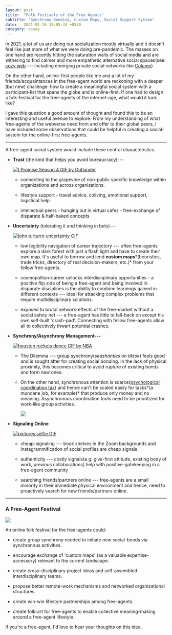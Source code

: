 ```yaml
---
layout: post
title:  "Folk Festivals of the Free Agents"
subtitle: "Synchrony Bonding, Custom Maps, Social Support System"
date:   2021-01-26 19:05:44 +0530
category: essay
---
```


In 2021, a lot of us are doing our socialization mostly virtually and it doesn't feel like just more of what we were doing pre-pandemic. The masses on one hand are recently hitting the saturation walls of social media and are withering to find calmer and more empathetic alternative social spaces(see: [cozy web](https://maggieappleton.com/cozy-web) --- including emerging private social networks like [Column](https://joincolumn.com/))

On the other hand, online-first people like me and a lot of my friends/acquaintances in the free-agent world are reckoning with a deeper (but new) challenge: how to create a meaningful social system with a participant-list that spans the globe and is online-first. If one had to design a folk-festival for the free-agents of the internet-age, what would it look like?

I gave this question a good amount of thought and found this to be an interesting and useful avenue to explore. From my understanding of what free-agents of the webverse need from and offer to their global peers, I have included some observations that could be helpful in creating a social-system for the online-first free-agents.

* * * * *

A free-agent social system would include these central characteristics.

-   **Trust** (the kind that helps you avoid bureaucracy)---

    [![I Promise Season 4 GIF by Outlander](https://cdn.substack.com/image/fetch/w_1456,c_limit,f_auto,q_auto:good,fl_lossy/https%3A%2F%2Fbucketeer-e05bbc84-baa3-437e-9518-adb32be77984.s3.amazonaws.com%2Fpublic%2Fimages%2F1288f9a6-9238-4d36-b1e7-94de47ff6c4a_480x480.gif)](https://cdn.substack.com/image/fetch/f_auto,q_auto:good,fl_progressive:steep/https%3A%2F%2Fbucketeer-e05bbc84-baa3-437e-9518-adb32be77984.s3.amazonaws.com%2Fpublic%2Fimages%2F1288f9a6-9238-4d36-b1e7-94de47ff6c4a_480x480.gif)

    -   connecting to the grapevine of non-public specific knowledge within organizations and across organizations.

    -   lifestyle support - travel advice, coliving, emotional support, logistical help

    -   intellectual peers - hanging out in virtual cafes - free-exchange of disparate & half-baked concepts

-   **Uncertainty** (tolerating it and thinking in bets)---

    [![john turturro uncertainty GIF](https://cdn.substack.com/image/fetch/w_1456,c_limit,f_auto,q_auto:good,fl_lossy/https%3A%2F%2Fbucketeer-e05bbc84-baa3-437e-9518-adb32be77984.s3.amazonaws.com%2Fpublic%2Fimages%2F4b1438dd-e53c-4c04-a6d0-4b323c3fd6a4_498x336.gif)](https://cdn.substack.com/image/fetch/f_auto,q_auto:good,fl_progressive:steep/https%3A%2F%2Fbucketeer-e05bbc84-baa3-437e-9518-adb32be77984.s3.amazonaws.com%2Fpublic%2Fimages%2F4b1438dd-e53c-4c04-a6d0-4b323c3fd6a4_498x336.gif)

    -   low legibility navigation of career trajectory --- often free-agents explore a dark forest with just a flash light and have to create their own map. It's useful to borrow and lend **custom maps***(heuristics, trade tricks, directory of real decision-makers, etc.)* from your fellow free-agents.

    -   cosmopolitan-career unlocks interdisciplinary opportunities - a positive flip side of being a free-agent and being involved in disparate disciplines is the ability to combine learnings gained in different contexts --- ideal for attacking complex problems that require multidisciplinary solutions.

    -   exposed to brutal network-effects of the free-market without a social safety net --- a free-agent has little to fall-back on except his own self-built 'crash-pad'. Connecting with fellow free-agents allow all to collectively thwart potential crashes.

-   **Synchrony/Asynchrony Management---**

    [![houston rockets dance GIF by NBA](https://cdn.substack.com/image/fetch/w_1456,c_limit,f_auto,q_auto:good,fl_lossy/https%3A%2F%2Fbucketeer-e05bbc84-baa3-437e-9518-adb32be77984.s3.amazonaws.com%2Fpublic%2Fimages%2F5fe93efe-e479-429d-8e0e-fbe509f70f7c_300x169.gif)](https://cdn.substack.com/image/fetch/f_auto,q_auto:good,fl_progressive:steep/https%3A%2F%2Fbucketeer-e05bbc84-baa3-437e-9518-adb32be77984.s3.amazonaws.com%2Fpublic%2Fimages%2F5fe93efe-e479-429d-8e0e-fbe509f70f7c_300x169.gif)

    -   The Dilemma --- group synchrony(*seashanties on tiktok*) feels good and is sought after for creating social bonding. In the lack of physical proximity, this becomes critical to avoid rupture of existing bonds and form new ones.

    -   On the other hand, synchronous attention is scarce([psychological coordination tax](https://twitter.com/vgr/status/1255520099097808897?s=20)) and hence can't be scaled easily for tasks*(a mundane job, for example)* that produce only money and no meaning. Asynchronous coordination tools need to be prioritized for work-like group activities.

        [![](https://cdn.substack.com/image/fetch/w_1456,c_limit,f_auto,q_auto:good,fl_progressive:steep/https%3A%2F%2Fbucketeer-e05bbc84-baa3-437e-9518-adb32be77984.s3.amazonaws.com%2Fpublic%2Fimages%2F2a1e3814-92c0-4019-af0d-a58547eb5cb0_547x445.png)](https://cdn.substack.com/image/fetch/f_auto,q_auto:good,fl_progressive:steep/https%3A%2F%2Fbucketeer-e05bbc84-baa3-437e-9518-adb32be77984.s3.amazonaws.com%2Fpublic%2Fimages%2F2a1e3814-92c0-4019-af0d-a58547eb5cb0_547x445.png)

-   **Signaling Online**

    [![pictures selfie GIF](https://cdn.substack.com/image/fetch/w_1456,c_limit,f_auto,q_auto:good,fl_lossy/https%3A%2F%2Fbucketeer-e05bbc84-baa3-437e-9518-adb32be77984.s3.amazonaws.com%2Fpublic%2Fimages%2Fb07952d3-ae08-49e3-a066-64928b40203f_480x480.gif)](https://cdn.substack.com/image/fetch/f_auto,q_auto:good,fl_progressive:steep/https%3A%2F%2Fbucketeer-e05bbc84-baa3-437e-9518-adb32be77984.s3.amazonaws.com%2Fpublic%2Fimages%2Fb07952d3-ae08-49e3-a066-64928b40203f_480x480.gif)

    -   cheap-signaling --- book shelves in the Zoom backgrounds and Instagrammification of social profiles are cheap signals

    -   authenticity --- costly signals(e.g: give-first attitude, existing body of work, previous collaborations) help with positive-gatekeeping in a free-agent community

    -   searching friends/partners online --- free-agents are a small minority in their immediate physical environment and hence, need to proactively search for new friends/partners online.

* * * * *

### A Free-Agent Festival

[![](https://cdn.substack.com/image/fetch/w_1456,c_limit,f_auto,q_auto:good,fl_progressive:steep/https%3A%2F%2Fbucketeer-e05bbc84-baa3-437e-9518-adb32be77984.s3.amazonaws.com%2Fpublic%2Fimages%2F118b0a6b-842f-4205-80f7-35b2c89db3b2_372x371.png)](https://cdn.substack.com/image/fetch/f_auto,q_auto:good,fl_progressive:steep/https%3A%2F%2Fbucketeer-e05bbc84-baa3-437e-9518-adb32be77984.s3.amazonaws.com%2Fpublic%2Fimages%2F118b0a6b-842f-4205-80f7-35b2c89db3b2_372x371.png)

An online folk festival for the free-agents could:

-   create group synchrony needed to initiate new social-bonds via synchronous activities.

-   encourage exchange of 'custom maps' (as a valuable expertise-accessory) relevant to the current landscape.

-   create cross-disciplinary project ideas and self-assembled interdisciplinary teams.

-   propose better remote-work mechanisms and networked organizational structures.

-   create win-win lifestyle partnerships among free-agents.

-   create folk-art for free-agents to enable collective meaning-making around a free-agent lifestyle.

If you're a free-agent, I'd love to hear your thoughts on this idea. 
